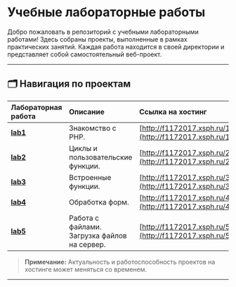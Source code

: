 # Учебные лабораторные работы

Добро пожаловать в репозиторий с учебными лабораторными работами! Здесь собраны проекты, выполненные в рамках практических занятий. Каждая работа находится в своей директории и представляет собой самостоятельный веб-проект.

---

## 🗂️ Навигация по проектам

| Лабораторная работа | Описание | Ссылка на хостинг |
| :--- | :--- | :--- |
| [**lab1**](./lab1/) | Знакомство с PHP. | [http://f1172017.xsph.ru/1/](http://f1172017.xsph.ru/1/) |
| [**lab2**](./lab2/) | Циклы и пользовательские функции. | [http://f1172017.xsph.ru/2/](http://f1172017.xsph.ru/2/) |
| [**lab3**](./lab3/) | Встроенные функции. | [http://f1172017.xsph.ru/3/](http://f1172017.xsph.ru/3/) |
| [**lab4**](./lab4/) | Обработка форм. | [http://f1172017.xsph.ru/4/](http://f1172017.xsph.ru/4/) |
| [**lab5**](./lab5/) | Работа с файлами. Загрузка файлов на сервер. | [http://f1172017.xsph.ru/5/](http://f1172017.xsph.ru/5/) |

> **Примечание:** Актуальность и работоспособность проектов на хостинге может меняться со временем.

---
